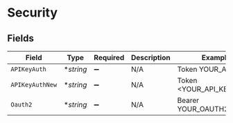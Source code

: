 # Security


## Fields

| Field                    | Type                     | Required                 | Description              | Example                  |
| ------------------------ | ------------------------ | ------------------------ | ------------------------ | ------------------------ |
| `APIKeyAuth`             | **string*                | :heavy_minus_sign:       | N/A                      | Token YOUR_API_KEY       |
| `APIKeyAuthNew`          | **string*                | :heavy_minus_sign:       | N/A                      | Token <YOUR_API_KEY>     |
| `Oauth2`                 | **string*                | :heavy_minus_sign:       | N/A                      | Bearer YOUR_OAUTH2_TOKEN |